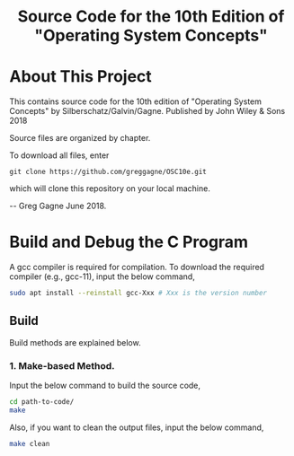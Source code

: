 <p align="center">
  <h1 align="center"> Source Code for the 10th Edition of "Operating System Concepts"</h1>
</p>

# About This Project
This contains source code for the 10th edition of "Operating System Concepts" by Silberschatz/Galvin/Gagne.
Published by John Wiley & Sons 2018

Source files are organized by chapter. 

To download all files, enter

    git clone https://github.com/greggagne/OSC10e.git

which will clone this repository on your local machine.

-- Greg Gagne June 2018.

# Build and Debug the C Program
A gcc compiler is required for compilation. To download the required compiler (e.g., gcc-11), input the below command,
```sh
sudo apt install --reinstall gcc-Xxx # Xxx is the version number
```

## Build
Build methods are explained below.

### 1. Make-based Method.
Input the below command to build the source code,
```sh
cd path-to-code/
make
```

Also, if you want to clean the output files, input the below command,
```sh
make clean
```